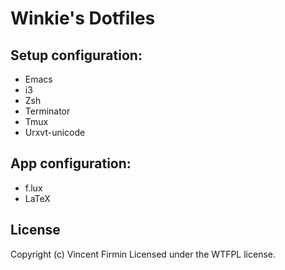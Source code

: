 # Winkie's Dotfiles

## Setup configuration:
* Emacs
* i3
* Zsh
* Terminator
* Tmux
* Urxvt-unicode

## App configuration:
* f.lux
* LaTeX

License
----
Copyright (c) Vincent Firmin Licensed under the WTFPL license.
